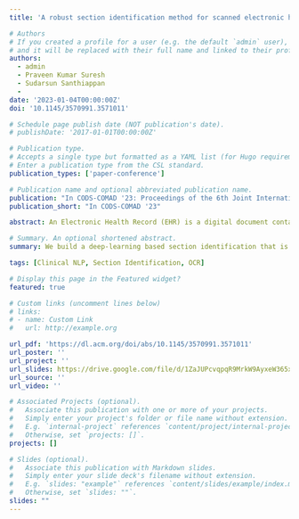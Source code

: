 ```yaml
---
title: 'A robust section identification method for scanned electronic health records'

# Authors
# If you created a profile for a user (e.g. the default `admin` user), write the username (folder name) here
# and it will be replaced with their full name and linked to their profile.
authors:
  - admin
  - Praveen Kumar Suresh
  - Sudarsun Santhiappan
  - 
date: '2023-01-04T00:00:00Z'
doi: '10.1145/3570991.3571011'

# Schedule page publish date (NOT publication's date).
# publishDate: '2017-01-01T00:00:00Z'

# Publication type.
# Accepts a single type but formatted as a YAML list (for Hugo requirements).
# Enter a publication type from the CSL standard.
publication_types: ['paper-conference']

# Publication name and optional abbreviated publication name.
publication: "In CODS-COMAD '23: Proceedings of the 6th Joint International Conference on Data Science & Management of Data (10th ACM IKDD CODS and 28th COMAD)"
publication_short: "In CODS-COMAD '23"

abstract: An Electronic Health Record (EHR) is a digital document containing critical information concerning a patient’s visit to a hospital. However, since they are often archived as scanned images, Optical Character Recognition (OCR) is used to extract the clinical text for analytics. The accuracy of OCR is compromised when the scanned EHRs contain noise artifacts or when the scans are of poor quality. Clinical text sections in the EHR help precisely locate information pertinent to a specific aspect of a patient’s visit, which is vital for any downstream clinical analytics activities such as medical coding, medical necessity assessment, and diagnosis identification. Section Identification is the task of identifying the different sections present in an EHR with the help of their headers. Traditionally, rule-based keyword matching and statistical approaches are employed to solve this problem. However, these approaches rely on external lookups and knowledge bases and are therefore susceptible to the errors introduced by OCR processes. We propose a character-based word sequence modeling approach for Clinical Section Identification from scanned EHRs that is robust against OCR-induced errors. We also utilize character augmentation techniques from existing literature to improve their robustness to OCR errors. We empirically demonstrate that our models trained with and without character augmentation significantly outperform existing approaches on a medical dataset with OCR errors.

# Summary. An optional shortened abstract.
summary: We build a deep-learning based section identification that is robust to the errors introduced by OCR when processing image-based documents.

tags: [Clinical NLP, Section Identification, OCR]

# Display this page in the Featured widget?
featured: true

# Custom links (uncomment lines below)
# links:
# - name: Custom Link
#   url: http://example.org

url_pdf: 'https://dl.acm.org/doi/abs/10.1145/3570991.3571011'
url_poster: ''
url_project: ''
url_slides: https://drive.google.com/file/d/1ZaJUPcvqpqR9MrkW9AyxeW365xt2FEZS/view?usp=sharing
url_source: ''
url_video: ''

# Associated Projects (optional).
#   Associate this publication with one or more of your projects.
#   Simply enter your project's folder or file name without extension.
#   E.g. `internal-project` references `content/project/internal-project/index.md`.
#   Otherwise, set `projects: []`.
projects: []

# Slides (optional).
#   Associate this publication with Markdown slides.
#   Simply enter your slide deck's filename without extension.
#   E.g. `slides: "example"` references `content/slides/example/index.md`.
#   Otherwise, set `slides: ""`.
slides: ""
---
```

